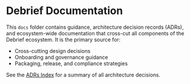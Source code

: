 # Debrief Documentation

This `docs` folder contains guidance, architecture decision records (ADRs), and ecosystem-wide documentation that cross-cut all components of the Debrief ecosystem. It is the primary source for:
- Cross-cutting design decisions
- Onboarding and governance guidance
- Packaging, release, and compliance strategies

See the [ADRs Index](./ADRs/index.md) for a summary of all architecture decisions.
